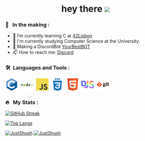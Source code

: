 <h1 align="center">hey there <img src="https://media.giphy.com/media/hvRJCLFzcasrR4ia7z/giphy.gif" width="40"></h1>

### 🔨 &nbsp; In the making :
 - 🌱 I’m currently learning C at [42Lisbon](https://42lisboa.com)
 - 🔭 I'm currently studying Computer Science at the University.
 - 🤖 Making a DiscordBot [YourBestBOT](https://yourbestbot.pt)
 - 📫 How to reach me: [Discord](https://discordapp.com/users/453944662093332490)

### 🛠 &nbsp;Languages and Tools :

<p>
<img src="https://github.com/devicons/devicon/blob/master/icons/c/c-original.svg" title="C" alt="C" width="40" height="40"/>&nbsp;
<img src="https://github.com/devicons/devicon/blob/master/icons/nodejs/nodejs-original-wordmark.svg" title="NodeJS" alt="NodeJS" width="40" height="40"/>&nbsp;
<img src="https://github.com/devicons/devicon/blob/master/icons/javascript/javascript-original.svg" title="JavaScript" alt="JavaScript" width="40" height="40"/>&nbsp;
<img src="https://github.com/devicons/devicon/blob/master/icons/css3/css3-plain-wordmark.svg"  title="CSS3" alt="CSS" width="40" height="40"/>&nbsp;
<img src="https://github.com/devicons/devicon/blob/master/icons/html5/html5-original.svg" title="HTML5" alt="HTML" width="40" height="40"/>&nbsp;
<img src="https://github.com/devicons/devicon/blob/master/icons/discordjs/discordjs-original.svg" title="Discord.js" alt="Discord.js" width="40" height="40"/>&nbsp;
<img src="https://github.com/devicons/devicon/blob/master/icons/git/git-original-wordmark.svg" title="Git" **alt="Git" width="40" height="40"/>&nbsp;
</p>

### 🔥 &nbsp; My Stats :

[![GitHub Streak](http://github-readme-streak-stats.herokuapp.com?user=JustShush&theme=onedark_duo&date_format=j%20M%5B%20Y%5D)](https://git.io/streak-stats)

[![Top Langs](https://github-readme-stats.vercel.app/api/top-langs/?username=JustShush&layout=compact&theme=vision-friendly-dark)](https://github.com/JustShush/github-readme-stats)
 
<a href="https://discordapp.com/users/453944662093332490"><img src="https://img.shields.io/badge/Discord-7289DA?style=for-the-badge&logo=discord&logoColor=white" title="JustShush" alt="JustShush" /></a> 
<a href="https://mdinis.pt"><img src="https://img.shields.io/badge/linktree-292929?style=for-the-badge&logo=linktree&logoColor=white)" title="JustShush" alt="JustShush" /></a>

<!--

**JustShush/JustShush** is a ✨ _special_ ✨ repository because its `README.md` (this file) appears on your GitHub profile.

<p align="center"><img src="https://komarev.com/ghpvc/?username=JustShush&style=flat-square&color=blue" alt=""></p>

![Anurag's GitHub stats](https://github-readme-stats.vercel.app/api?username=JustShush&show_icons=true&theme=radical)

[![forthebadge](https://forthebadge.com/images/badges/built-with-love.svg)](https://forthebadge.com) 

Here are some ideas to get you started:

- 🔭 I’m currently working on ...
- 🌱 I’m currently learning ...
- 👯 I’m looking to collaborate on ...
- 🤔 I’m looking for help with ...
- 💬 Ask me about ...
- 📫 How to reach me: ...
- 😄 Pronouns: ...
- ⚡ Fun fact: ...
-->
